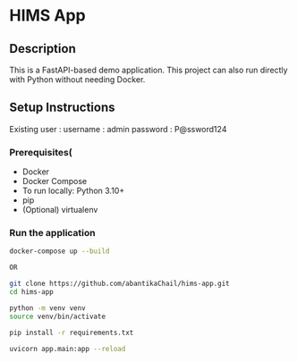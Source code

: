 # HIMS App

## Description
This is a FastAPI-based demo application.
This project can also run directly with Python without needing Docker.

## Setup Instructions
Existing user : 
  username : admin
  password : P@ssword124
### Prerequisites(
- Docker
- Docker Compose
- To run locally: Python 3.10+
- pip
- (Optional) virtualenv

### Run the application
```bash
docker-compose up --build

OR

git clone https://github.com/abantikaChail/hims-app.git
cd hims-app

python -m venv venv
source venv/bin/activate

pip install -r requirements.txt

uvicorn app.main:app --reload
